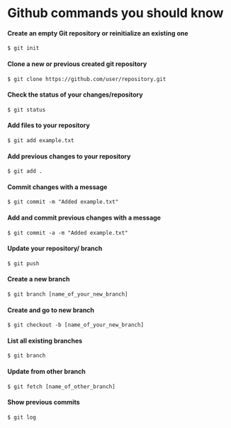 # Github commands you should know

#### Create an empty Git repository or reinitialize an existing one
`$ git init`

#### Clone a new or previous created git repository
`$ git clone https://github.com/user/repository.git`

#### Check the status of your changes/repository
`$ git status`

#### Add files to your repository
`$ git add example.txt`

#### Add previous changes to your repository
`$ git add .`

#### Commit changes with a message
`$ git commit -m "Added example.txt"`

#### Add and commit previous changes with a message
`$ git commit -a -m "Added example.txt"`

#### Update your repository/ branch
`$ git push`

#### Create a new branch
`$ git branch [name_of_your_new_branch]`

#### Create and go to new branch
`$ git checkout -b [name_of_your_new_branch]`

#### List all existing branches
`$ git branch`

#### Update from other branch
`$ git fetch [name_of_other_branch]`

#### Show previous commits
`$ git log`
